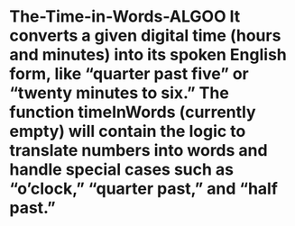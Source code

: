 # The-Time-in-Words-ALGOO It converts a given digital time (hours and minutes) into its spoken English form, like “quarter past five” or “twenty minutes to six.” The function timeInWords (currently empty) will contain the logic to translate numbers into words and handle special cases such as “o’clock,” “quarter past,” and “half past.”
